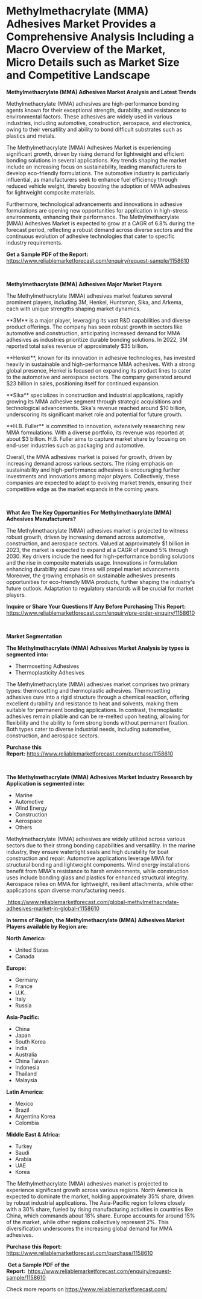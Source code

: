 <p><h1>Methylmethacrylate (MMA) Adhesives Market Provides a Comprehensive Analysis Including a Macro Overview of the Market, Micro Details such as Market Size and Competitive Landscape</h1></p><p><strong>Methylmethacrylate (MMA) Adhesives Market Analysis and Latest Trends</strong></p>
<p><p>Methylmethacrylate (MMA) adhesives are high-performance bonding agents known for their exceptional strength, durability, and resistance to environmental factors. These adhesives are widely used in various industries, including automotive, construction, aerospace, and electronics, owing to their versatility and ability to bond difficult substrates such as plastics and metals.</p><p>The Methylmethacrylate (MMA) Adhesives Market is experiencing significant growth, driven by rising demand for lightweight and efficient bonding solutions in several applications. Key trends shaping the market include an increasing focus on sustainability, leading manufacturers to develop eco-friendly formulations. The automotive industry is particularly influential, as manufacturers seek to enhance fuel efficiency through reduced vehicle weight, thereby boosting the adoption of MMA adhesives for lightweight composite materials.</p><p>Furthermore, technological advancements and innovations in adhesive formulations are opening new opportunities for application in high-stress environments, enhancing their performance. The Methylmethacrylate (MMA) Adhesives Market is expected to grow at a CAGR of 6.8% during the forecast period, reflecting a robust demand across diverse sectors and the continuous evolution of adhesive technologies that cater to specific industry requirements.</p></p>
<p><strong>Get a Sample PDF of the Report:&nbsp;</strong> <a href="https://www.reliablemarketforecast.com/enquiry/request-sample/1158610?utm_campaign=2753&utm_medium=2&utm_source=Github&utm_content=ia&utm_term=02042025&utm_id=methylmethacrylate-mma-adhesives">https://www.reliablemarketforecast.com/enquiry/request-sample/1158610</a></p>
<p>&nbsp;</p>
<p><strong>Methylmethacrylate (MMA) Adhesives Major Market Players</strong></p>
<p><p>The Methylmethacrylate (MMA) adhesives market features several prominent players, including 3M, Henkel, Huntsman, Sika, and Arkema, each with unique strengths shaping market dynamics.</p><p>**3M** is a major player, leveraging its vast R&D capabilities and diverse product offerings. The company has seen robust growth in sectors like automotive and construction, anticipating increased demand for MMA adhesives as industries prioritize durable bonding solutions. In 2022, 3M reported total sales revenue of approximately $35 billion.</p><p>**Henkel**, known for its innovation in adhesive technologies, has invested heavily in sustainable and high-performance MMA adhesives. With a strong global presence, Henkel is focused on expanding its product lines to cater to the automotive and aerospace sectors. The company generated around $23 billion in sales, positioning itself for continued expansion.</p><p>**Sika** specializes in construction and industrial applications, rapidly growing its MMA adhesive segment through strategic acquisitions and technological advancements. Sika's revenue reached around $10 billion, underscoring its significant market role and potential for future growth.</p><p>**H.B. Fuller** is committed to innovation, extensively researching new MMA formulations. With a diverse portfolio, its revenue was reported at about $3 billion. H.B. Fuller aims to capture market share by focusing on end-user industries such as packaging and automotive.</p><p>Overall, the MMA adhesives market is poised for growth, driven by increasing demand across various sectors. The rising emphasis on sustainability and high-performance adhesives is encouraging further investments and innovations among major players. Collectively, these companies are expected to adapt to evolving market trends, ensuring their competitive edge as the market expands in the coming years.</p></p>
<p>&nbsp;</p>
<p><strong>What Are The Key Opportunities For Methylmethacrylate (MMA) Adhesives Manufacturers?</strong></p>
<p><p>The Methylmethacrylate (MMA) adhesives market is projected to witness robust growth, driven by increasing demand across automotive, construction, and aerospace sectors. Valued at approximately $1 billion in 2023, the market is expected to expand at a CAGR of around 5% through 2030. Key drivers include the need for high-performance bonding solutions and the rise in composite materials usage. Innovations in formulation enhancing durability and cure times will propel market advancements. Moreover, the growing emphasis on sustainable adhesives presents opportunities for eco-friendly MMA products, further shaping the industry's future outlook. Adaptation to regulatory standards will be crucial for market players.</p></p>
<p><strong>Inquire or Share Your Questions If Any Before Purchasing This Report:</strong> <a href="https://www.reliablemarketforecast.com/enquiry/pre-order-enquiry/1158610?utm_campaign=2753&utm_medium=2&utm_source=Github&utm_content=ia&utm_term=02042025&utm_id=methylmethacrylate-mma-adhesives">https://www.reliablemarketforecast.com/enquiry/pre-order-enquiry/1158610</a></p>
<p>&nbsp;</p>
<p><strong>Market Segmentation</strong></p>
<p><strong>The Methylmethacrylate (MMA) Adhesives Market Analysis by types is segmented into:</strong></p>
<p><ul><li>Thermosetting Adhesives</li><li>Thermoplasticity Adhesives</li></ul></p>
<p><p>The Methylmethacrylate (MMA) adhesives market comprises two primary types: thermosetting and thermoplastic adhesives. Thermosetting adhesives cure into a rigid structure through a chemical reaction, offering excellent durability and resistance to heat and solvents, making them suitable for permanent bonding applications. In contrast, thermoplastic adhesives remain pliable and can be re-melted upon heating, allowing for flexibility and the ability to form strong bonds without permanent fixation. Both types cater to diverse industrial needs, including automotive, construction, and aerospace sectors.</p></p>
<p><strong>Purchase this Report:&nbsp;</strong><a href="https://www.reliablemarketforecast.com/purchase/1158610?utm_campaign=2753&utm_medium=2&utm_source=Github&utm_content=ia&utm_term=02042025&utm_id=methylmethacrylate-mma-adhesives">https://www.reliablemarketforecast.com/purchase/1158610</a></p>
<p>&nbsp;</p>
<p><strong>The Methylmethacrylate (MMA) Adhesives Market Industry Research by Application is segmented into:</strong></p>
<p><ul><li>Marine</li><li>Automotive</li><li>Wind Energy</li><li>Construction</li><li>Aerospace</li><li>Others</li></ul></p>
<p><p>Methylmethacrylate (MMA) adhesives are widely utilized across various sectors due to their strong bonding capabilities and versatility. In the marine industry, they ensure watertight seals and high durability for boat construction and repair. Automotive applications leverage MMA for structural bonding and lightweight components. Wind energy installations benefit from MMA's resistance to harsh environments, while construction uses include bonding glass and plastics for enhanced structural integrity. Aerospace relies on MMA for lightweight, resilient attachments, while other applications span diverse manufacturing needs.</p></p>
<p><a href="https://www.reliablemarketforecast.com/global-methylmethacrylate-adhesives-market-in-global-r1158610?utm_campaign=2753&utm_medium=2&utm_source=Github&utm_content=ia&utm_term=02042025&utm_id=methylmethacrylate-mma-adhesives">&nbsp;https://www.reliablemarketforecast.com/global-methylmethacrylate-adhesives-market-in-global-r1158610</a></p>
<p><strong>In terms of Region, the Methylmethacrylate (MMA) Adhesives Market Players available by Region are:</strong></p>
<p>
    <p> <strong> North America: </strong>
        <ul>
            <li>United States</li>
            <li>Canada</li>
        </ul>
        </p> 
    <p> <strong> Europe: </strong>
        <ul>
            <li>Germany</li>
            <li>France</li>
            <li>U.K.</li>
            <li>Italy</li>
            <li>Russia</li>
        </ul>
        </p> 
    <p> <strong> Asia-Pacific: </strong>
        <ul>
            <li>China</li>
            <li>Japan</li>
            <li>South Korea</li>
            <li>India</li>
            <li>Australia</li>
            <li>China Taiwan</li>
            <li>Indonesia</li>
            <li>Thailand</li>
            <li>Malaysia</li>
        </ul>
        </p> 
    <p> <strong> Latin America: </strong>
        <ul>
            <li>Mexico</li>
            <li>Brazil</li>
            <li>Argentina Korea</li>
            <li>Colombia</li>
        </ul>
        </p> 
    <p> <strong> Middle East & Africa: </strong>
        <ul>
            <li>Turkey</li>
            <li>Saudi</li>
            <li>Arabia</li>
            <li>UAE</li>
            <li>Korea</li>
        </ul>
    </p>
    </p>
<p><p>The Methylmethacrylate (MMA) adhesives market is projected to experience significant growth across various regions. North America is expected to dominate the market, holding approximately 35% share, driven by robust industrial applications. The Asia-Pacific region follows closely with a 30% share, fueled by rising manufacturing activities in countries like China, which commands about 18% share. Europe accounts for around 15% of the market, while other regions collectively represent 2%. This diversification underscores the increasing global demand for MMA adhesives.</p></p>
<p><strong>Purchase this Report: </strong><a href="https://www.reliablemarketforecast.com/purchase/1158610?utm_campaign=2753&utm_medium=2&utm_source=Github&utm_content=ia&utm_term=02042025&utm_id=methylmethacrylate-mma-adhesives">https://www.reliablemarketforecast.com/purchase/1158610</a></p>
<p>&nbsp;<strong>Get a Sample PDF of the Report:&nbsp;&nbsp;</strong><a href="https://www.reliablemarketforecast.com/enquiry/request-sample/1158610?utm_campaign=2753&utm_medium=2&utm_source=Github&utm_content=ia&utm_term=02042025&utm_id=methylmethacrylate-mma-adhesives">https://www.reliablemarketforecast.com/enquiry/request-sample/1158610</a></p>
<p><strong></strong></p>
<p>Check more reports on <a href="https://www.reliablemarketforecast.com/?utm_campaign=2753&utm_medium=2&utm_source=Github&utm_content=ia&utm_term=02042025&utm_id=methylmethacrylate-mma-adhesives">https://www.reliablemarketforecast.com/</a></p>